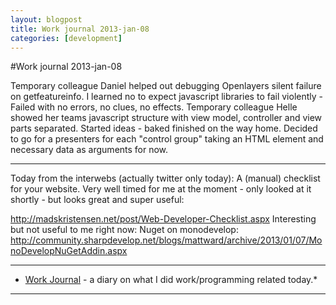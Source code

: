 ```yaml
---
layout: blogpost
title: Work journal 2013-jan-08
categories: [development]
---
```


#Work journal 2013-jan-08

Temporary colleague Daniel helped out debugging Openlayers silent failure on getfeatureinfo. I learned no to expect javascript libraries to fail violently - Failed with no errors, no clues, no effects. Temporary colleague Helle showed her teams javascript structure with view model, controller and view parts separated. Started ideas - baked finished on the way home. Decided to go for a presenters for each "control group" taking an HTML element and necessary data as arguments for now. 

---

Today from the interwebs (actually twitter only today): A (manual) checklist for your website. Very well timed for me at the moment - only looked at it shortly - but looks great and super useful: 

<http://madskristensen.net/post/Web-Developer-Checklist.aspx> Interesting but not useful to me right now: Nuget on monodevelop: <http://community.sharpdevelop.net/blogs/mattward/archive/2013/01/07/MonoDevelopNuGetAddin.aspx> 

---

* [Work Journal][1] - a diary on what I did work/programming related today.* 
* * *

 [1]: http://steen.hulthin.dk/blog/work-journal-what-workprogramming-related-did-i-learn-today/